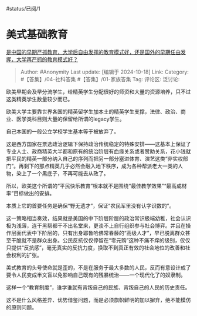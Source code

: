 #status/已阅/1

# 美式基础教育

[是中国的早期严抓教育，大学后自由发挥的教育模式好，还是国外的早期任由发挥，大学再严抓的教育模式好？](https://www.zhihu.com/question/660997291/answer/3571384224)

> Author: #Anonymity
> Last update: [编辑于 2024-10-18]
> Link:
> Category: #【答集】/04-社科答集 #【答集】/01-家族答集
> Tag:
> 评论区:
> 泛讨论:

欧美早期会及早分流学生，给精英学生分配很好的师资和大量的资源培养，只不过这类精英学生数量较少而已。

欧美大学主要靠世界各国的精英留学生加本土的精英学生支撑，法律、政治、商业、医学类科目则大量的保留给所谓的legacy学生。

自己本国的一般公立学校学生基本等于被放弃了。

这是西方国家在票选政治逻辑下保持政治传统稳定的特殊安排——这基本上保证了专业人士、政商精英大半都和原有的统治阶层有血缘关系或者赞助关系，花小钱就把平民的精英一部分纳入自己的序列而把另一部分塞进体育、演艺这类“非实权部门”。再剩下的那点精英几乎必然会融入地下秩序，成为各种帮派老大一类的人物，染上了一个黑底子，不再可能去从政了。

所以，欧美这个所谓的“平民快乐教育”根本就不是围绕“最佳教学效果”“最高成材率”目标做出的安排。

本质上它的首要任务是确保“野无遗才”，保证“农民军里没有认字识数的”。

这一策略相当奏效，结果就是美国的中下阶层阶层的政治常识极端幼稚，社会认识极为浅薄，连干黑帮都干不出名堂来，更谈不上自行组织参与社会博弈。并且在操作层面代表中下阶层的，只有出身耶鲁哈佛常春藤的“高级人才”，早已脱离群众甚至干脆就不是群众出身。公民反抗仅仅停留在“零元购”这种不痛不痒的级别，仅仅只提供“反抗感”，毫无真实的反抗力度，换取不到真正有效的社会地位的改善和社会权利的扩张。

美式教育的头号使命就是歪的，不是在服务于最大多数的人民，反而有意设计成了要令人民变成半文盲以免影响自己既有的残暴统治——一个现代化了的奴隶制。

这样一个“教育制度”，谁学谁就有背叛自己的民族、背叛自己的人民的历史责任。

这不是什么风格差异、优势借鉴问题，而是必须旗帜鲜明的加以摒弃，绝不能模仿的原则问题。
